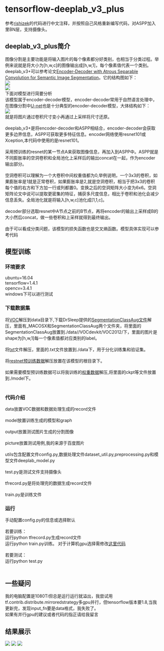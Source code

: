 # tensorflow-deeplab_v3_plus
参考[rishizek](https://github.com/rishizek/tensorflow-deeplab-v3-plus)的代码进行中文注释，并按照自己风格重新编写代码，对ASPP加入里BN层，支持摄像头。<br>
## deeplab_v3_plus简介
图像分割是主要功能是将输入图片的每个像素都分好类别，也相当于分类过程。举例来说就是将大小为[h,w,c]的图像输出成[h,w,1]，每个像素值代表一个类别。<br>
deeplab_v3+可以参考论文[Encoder-Decoder with Atrous Separable Convolution for Semantic Image Segmentation](https://arxiv.org/pdf/1802.02611.pdf)。它的结构图如下：<br>
![](https://github.com/LeslieZhoa/tensorflow-deeplab_v3_plus/blob/master/output/model1.png)<br>
![](https://github.com/LeslieZhoa/tensorflow-deeplab_v3_plus/blob/master/output/model2.png)<br>
下面对模型进行简要分析<br>
该模型属于encoder-decoder模型，encoder-decoder常用于自然语言处理中，在图像分割中[U-net](https://arxiv.org/pdf/1505.04597.pdf)也是十分典型的encoder-decoder模型，大体结构如下：<br>
![](https://github.com/LeslieZhoa/tensorflow-deeplab_v3_plus/blob/master/output/UNET.png)<br>
就是将图片通过卷积尺寸变小再通过上采样将尺寸还原。<br><br>
deeplab_v3+是将encoder-decoder和ASPP相结合，encoder-decoder会获取更多边界信息，ASPP可获取更多特征信息。encoder网络使用resnet101或 Xception,本代码中使用的是resnet101。<br><br>
采用预训练的resnet的某一节点A来获取图像信息，再加入到ASPP中。ASPP就是不同膨胀率的空洞卷积和全局池化上采样后的输出concat在一起，作为encoder输出部分。<br><br>
空洞卷积可以理解为一个大卷积中间权重值都为0,举例说明，一个3x3的卷积，如果膨胀率是1就是正常卷积，如果膨胀率是2,就是空洞卷积，相当于把3x3的卷积每个值的右方和下方加一行或列都置0。变换之后的空洞矩阵大小变为6x6。空洞矩阵论文中说可以提取更密集的特征，捕获多尺度信息，相比于卷积和池化会减少信息丢失。全局池化就是将输入[h,w,c]池化成[1,1,c]。<br><br>
decoder部分选取resnet中A节点之前的B节点，再将encoder的输出上采样成B的大小然后concat，做一些卷积和上采样就得到最终输出。<br><br>
由于可以看成分类问题，该模型的损失函数也是交叉熵函数。模型具体实现可以参考代码<br>
## 模型训练
### 环境要求
ubuntu=16.04<br>
tensorflow=1.4.1<br>
opencv=3.4.1<br>
windows下可以进行测试<br>
### 下载数据集
将[VOC](http://host.robots.ox.ac.uk/pascal/VOC/voc2012/VOCtrainval_11-May-2012.tar)解压到data目录下,下载DrSleep提供的[SegmentationClassAug文件](https://www.dropbox.com/s/oeu149j8qtbs1x0/SegmentationClassAug.zip?dl=0)解压，里面有_MACOSX和SegmentationClassAug两个文件夹，将里面的SegmentationClassAug放置到./data//VOCdevkit/VOC2012/下，里面的图片是shape为[h,w,1]每一个像素值都对应类别的label。<br><br>
将[txt](https://share.weiyun.com/5pjrMSV)文件解压，里面的.txt文件放置到./data下，用于分化训练集和验证集。<br><br>
将[restnet预训练数据](https://share.weiyun.com/5mWHY7I)解压放置在该模型的根目录下。<br><br>
如果需要模型预训练数据可以将我训练的[权重数据](https://share.weiyun.com/5lGifzi)解压,将里面的ckpt等文件放置到./model下。<br><br>
### 代码介绍
data放置VOC数据和数据处理生成的record文件<br><br>
model放置训练生成的模型和graph<br><br>
output放置测试图片生成的分割图像<br><br>
picture放置测试用例,我的来源于百度图片<br><br>
utils包含配置文件config.py,数据处理文件dataset_util.py,preprocessing.py和模型文件deeplab_model.py<br><br>
test.py是测试文件支持摄像头<br><br>
tfrecord.py是将处理完的数据生成record文件<br><br>
train.py是训练文件<br>
### 运行
手动配置config.py的信息或选择默认<br><br>
若要训练：<br>
运行python tfrecord.py生成record文件<br>
运行python train.py训练。  对于计算机gpu选择需修改[这里代码](https://github.com/LeslieZhoa/tensorflow-deeplab_v3_plus/blob/master/train.py#L38)<br><br>
若要测试：<br>
运行python test.py<br><br>
## 一些疑问
我的电脑配置是1080Ti但总是运行运行就溢出，我尝试用tf.contrib.distribute.mirroredstrategy多gpu并行，但tensorflow版本要1.8,当我更新完，发现input_fn要是data格式，我失败了。<br>
如果有并行gpu的建议或者代码的指正请给我留言<br>
## 结果展示
![](https://github.com/LeslieZhoa/tensorflow-deeplab_v3_plus/blob/master/output/2007_000346.jpg)
![](https://github.com/LeslieZhoa/tensorflow-deeplab_v3_plus/blob/master/output/2007_000464.jpg)
![](https://github.com/LeslieZhoa/tensorflow-deeplab_v3_plus/blob/master/output/2007_000243.jpg)

